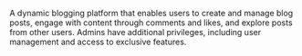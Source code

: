 

 A dynamic blogging platform that enables users to create and manage blog posts, engage with content through comments and likes, and explore posts from other users. Admins have additional privileges, including user management and access to exclusive features.
 
